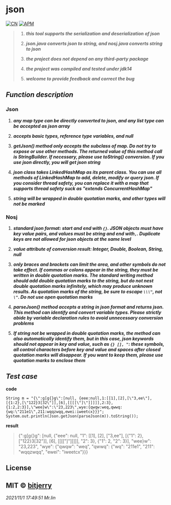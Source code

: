 # json

[![CN](https://img.shields.io/badge/Language-Chinese-red)](https://github.com/bitjerry/json/blob/main/README.zh-CN.md)
[![APM](https://img.shields.io/badge/license-MIT-2345.svg)](https://github.com/bitjerry/json)

>1. ***this tool supports the serialization and deserialization of json***
>
>2. ***json.java converts json to string, and nosj.java converts string to json***
>
>3. ***the project does not depend on any third-party package***
>
>4. ***the project was compiled and tested under jdk14***
>
>5. ***welcome to provide feedback and correct the bug***

## _Function description_

### Json

1. ***any map type can be directly converted to json, and any list type can be accepted as json array***

2. ***accepts basic types, reference type variables, and null***

3. ***getJson() method only accepts the subclass of map. Do not try to expose or use other methods. The returned value of this method call is StringBuilder. If necessary, please use toString() conversion. If you use json directly, you will get json string***

4. ***json class takes LinkedHashMap as its parent class. You can use all methods of LinkedHashMap to add, delete, modify or query json. If you  consider thread safety, you can replace it with a map that supports thread safety suck as "extends ConcurrentHashMap"***

5. ***string will be wrapped in double quotation marks, and other types will not be marked***

### Nosj

1. ***standard json format: start and end with `{}`. JSON objects must have key value pairs, and values must be string and end with`,`. Duplicate keys are not allowed for json objects at the same level***

2. ***value attribute of conversion result: Integer, Double, Boolean, String, null***

3. ***only braces and brackets can limit the area, and other symbols do not take effect. If commas or colons appear in the string, they must be written in double quotation marks. The standard writing method should add double quotation marks to the string, but do not nest double quotation marks infinitely, which may produce unknown results. As quotation marks of the string, be sure to escape `\\\"`, not `\"`. Do not use open quotation marks***

4. ***parseJson() method accepts a string in json format and returns json. This method can identify and convert variable types. Please strictly abide by variable declaration rules to avoid unnecessary conversion problems***

5. ***If string not be wrapped in double quotation marks, the method can also automatically identify them, but in this case, json keywords should not appear in key and value, such as `{} [], "`: these symbols, all control characters before key and value and spaces after closed quotation marks will disappear. If you want to keep them, please use quotation marks to enclose them***

## _Test case_
**code**
```
String m = "{\":g[g{}g\":[null, {eee:null,1:[[1],[2],[\"3,ee\"],[{1:2},[\"122}3[32\"]],[6],[[[[\"]\"]]]]],2:3},{1:2,2:3}],\"wee}w\":\"23,223\",wye:{qwqw:weq,qwwq:{wq:\"211e1\",211:wqqzwqq,ewei:iweetcx}}}";
System.out.println(Json.getJson(parseJson(m)).toString());
```
**result**
>{":g[g{}g": [null, {"eee": null, "1": [[1], [2], ["3,ee"], [{"1": 2}, ["122}3[32"]], [6], [[[["]"]]]]], "2": 3}, {"1": 2, "2": 3}], "wee}w": "23,223", "wye": {"qwqw": "weq", "qwwq": {"wq": "211e1", "211": "wqqzwqq", "ewei": "iweetcx"}}}

## License
MIT © [bitjerry](https://github.com/bitjerry/json/blob/main/LICENSE)
----------
*2021/11/1 17:49:51*
*Mr.lin*